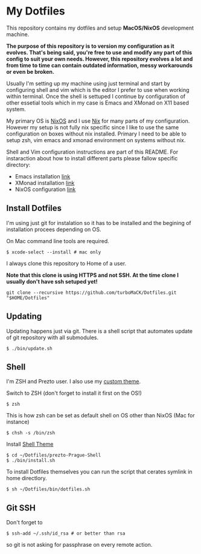 # My Dotfiles

This repository contains my dotfiles and setup **MacOS/NixOS** development machine.

**The purpose of this repository is to version my configuration as it evolves.
That's being said, you're free to use and modify any part of this config to suit your own needs.
However, this repository evolves a lot and from time to time can contain outdated information,
messy workarounds or even be broken.**

Usually I'm setting up my machine using just terminal and start by configuring shell and vim
which is the editor I prefer to use when working within terminal.
Once the shell is settuped I continue by configuration of other essetial tools which in my case is
Emacs and XMonad on X11 based system.

My primary OS is [NixOS](nixos.org/) and I use [Nix](https://nixos.org/manual/nix/stable/)
for many parts of my configuration. However my setup is not fully nix specific
since I like to use the same configuration on boxes without nix installed.
Primary I need to be able to setup zsh, vim emacs and xmonad environment on systems
without nix.

Shell and Vim configuration instructions are part of this README.
For instaraction about how to install different parts please fallow specific directory:

- Emacs installation [link](emacs.d)
- XMonad installation [link](xmonad)
- NixOS configuration [link](nixos)


## Install Dotfiles

I'm using just git for instalation so it has to be installed and the begining of installation procees
depending on OS.

On Mac command line tools are required.

```shell
$ xcode-select --install # mac only
```

I always clone this repository to Home of a user.

**Note that this clone is using HTTPS and not SSH.
At the time clone I usually don't have ssh setuped yet!**

```shell
git clone --recursive https://github.com/turboMaCK/Dotfiles.git "$HOME/Dotfiles"
```

## Updating

Updating happens just via git. There is a shell script that automates update of git repository
with all submodules.

```shell
$ ./bin/update.sh
```

## Shell

I'm ZSH and Prezto user. I also use my [custom theme](https://github.com/turboMaCk/prezto-Prague-Shell).

Switch to ZSH (don't forget to install it first on the OS!)

```shell
$ zsh
```

This is how zsh can be set as default shell on OS other than NixOS (Mac for instance)

```shell
$ chsh -s /bin/zsh
```

Install [Shell Theme](https://github.com/turboMaCk/prezto-Prague-Shell)

```shell
$ cd ~/Dotfiles/prezto-Prague-Shell
$ ./bin/install.sh
```

To install Dotfiles themselves you can run the script that cerates symlink in home directlory.

```shell
$ sh ~/Dotfiles/bin/dotfiles.sh
```

## Git SSH

Don't forget to

```
$ ssh-add ~/.ssh/id_rsa # or better than rsa
```

so git is not asking for passphrase on every remote action.
